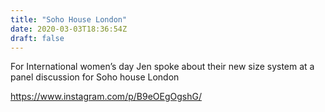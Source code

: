 ```yaml
---
title: "Soho House London"
date: 2020-03-03T18:36:54Z
draft: false
---
```


For International women’s day Jen spoke about their new size system at a panel discussion for Soho house London 

https://www.instagram.com/p/B9eOEgOgshG/ 


